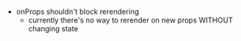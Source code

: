 - onProps shouldn't block rerendering
  - currently there's no way to rerender on new props WITHOUT changing state

